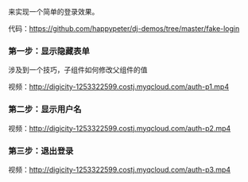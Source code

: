 来实现一个简单的登录效果。

代码：https://github.com/happypeter/dj-demos/tree/master/fake-login

### 第一步：显示隐藏表单

涉及到一个技巧，子组件如何修改父组件的值

视频：http://digicity-1253322599.costj.myqcloud.com/auth-p1.mp4

### 第二步：显示用户名

视频：http://digicity-1253322599.costj.myqcloud.com/auth-p2.mp4

### 第三步：退出登录

视频：http://digicity-1253322599.costj.myqcloud.com/auth-p3.mp4
